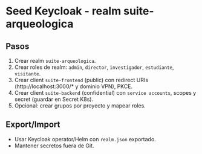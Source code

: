 # Seed Keycloak - realm suite-arqueologica

## Pasos
1. Crear realm `suite-arqueologica`.
2. Crear roles de realm: `admin`, `director`, `investigador`, `estudiante`, `visitante`.
3. Crear client `suite-frontend` (public) con redirect URIs (http://localhost:3000/* y dominio VPN), PKCE.
4. Crear client `suite-backend` (confidential) con `service accounts`, scopes y secret (guardar en Secret K8s).
5. Opcional: crear grupos por proyecto y mapear roles.

## Export/Import
- Usar Keycloak operator/Helm con `realm.json` exportado.
- Mantener secretos fuera de Git.

